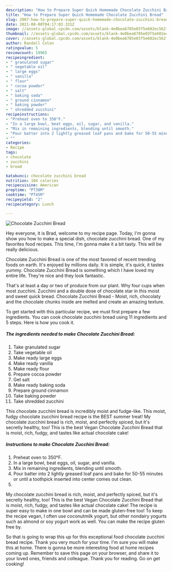 ```yaml
---
description: "How to Prepare Super Quick Homemade Chocolate Zucchini Bread"
title: "How to Prepare Super Quick Homemade Chocolate Zucchini Bread"
slug: 2007-how-to-prepare-super-quick-homemade-chocolate-zucchini-bread
date: 2021-08-08T04:17:03.331Z
image: //assets-global.cpcdn.com/assets/blank-4e0bea6785e03f5e602ec562f230caae08da540cada707380b4fe1bbebba43da.png
thumbnail: //assets-global.cpcdn.com/assets/blank-4e0bea6785e03f5e602ec562f230caae08da540cada707380b4fe1bbebba43da.png
cover: //assets-global.cpcdn.com/assets/blank-4e0bea6785e03f5e602ec562f230caae08da540cada707380b4fe1bbebba43da.png
author: Randall Colon
ratingvalue: 5
reviewcount: 19965
recipeingredient:
- " granulated sugar"
- " vegetable oil"
- " large eggs"
- " vanilla"
- " flour"
- " cocoa powder"
- " salt"
- " baking soda"
- " ground cinnamon"
- " baking powder"
- " shredded zucchini"
recipeinstructions:
- "Preheat oven to 350°F."
- "In a large bowl, beat eggs, oil, sugar, and vanilla."
- "Mix in remaining ingredients, blending until smooth."
- "Pour batter into 2 lightly greased loaf pans and bake for 50-55 minutes or until a toothpick inserted into center comes out clean."
- ""
categories:
- Recipe
tags:
- chocolate
- zucchini
- bread

katakunci: chocolate zucchini bread 
nutrition: 104 calories
recipecuisine: American
preptime: "PT38M"
cooktime: "PT45M"
recipeyield: "2"
recipecategory: Lunch

---
```



![Chocolate Zucchini Bread](//assets-global.cpcdn.com/assets/blank-4e0bea6785e03f5e602ec562f230caae08da540cada707380b4fe1bbebba43da.png)

Hey everyone, it is Brad, welcome to my recipe page. Today, I'm gonna show you how to make a special dish, chocolate zucchini bread. One of my favorites food recipes. This time, I'm gonna make it a bit tasty. This will be really delicious.

Chocolate Zucchini Bread is one of the most favored of recent trending foods on earth. It's enjoyed by millions daily. It is simple, it's quick, it tastes yummy. Chocolate Zucchini Bread is something which I have loved my entire life. They're nice and they look fantastic.

That&#39;s at least a day or two of produce from our plant. Why four cups when most zucchini. Zucchini and a double dose of chocolate star in this moist and sweet quick bread. Chocolate Zucchini Bread - Moist, rich, chocolaty and the chocolate chunks inside are melted and create an amazing texture.


To get started with this particular recipe, we must first prepare a few ingredients. You can cook chocolate zucchini bread using 11 ingredients and 5 steps. Here is how you cook it.

<!--inarticleads1-->

##### The ingredients needed to make Chocolate Zucchini Bread:

1. Take  granulated sugar
1. Take  vegetable oil
1. Make ready  large eggs
1. Make ready  vanilla
1. Make ready  flour
1. Prepare  cocoa powder
1. Get  salt
1. Make ready  baking soda
1. Prepare  ground cinnamon
1. Take  baking powder
1. Take  shredded zucchini


This chocolate zucchini bread is incredibly moist and fudge-like. This moist, fudgy chocolate zucchini bread recipe is the BEST summer treat! My chocolate zucchini bread is rich, moist, and perfectly spiced, but it&#39;s secretly healthy, too! This is the best Vegan Chocolate Zucchini Bread that is moist, rich, fudgy, and tastes like actual chocolate cake! 

<!--inarticleads2-->

##### Instructions to make Chocolate Zucchini Bread:

1. Preheat oven to 350°F.
1. In a large bowl, beat eggs, oil, sugar, and vanilla.
1. Mix in remaining ingredients, blending until smooth.
1. Pour batter into 2 lightly greased loaf pans and bake for 50-55 minutes or until a toothpick inserted into center comes out clean.
1. 


My chocolate zucchini bread is rich, moist, and perfectly spiced, but it&#39;s secretly healthy, too! This is the best Vegan Chocolate Zucchini Bread that is moist, rich, fudgy, and tastes like actual chocolate cake! The recipe is super easy to make in one bowl and can be made gluten-free too! To keep the recipe vegan, I often use coconutmilk yogurt, but other nondairy yogurts such as almond or soy yogurt work as well. You can make the recipe gluten free by. 

So that is going to wrap this up for this exceptional food chocolate zucchini bread recipe. Thank you very much for your time. I'm sure you will make this at home. There is gonna be more interesting food at home recipes coming up. Remember to save this page on your browser, and share it to your loved ones, friends and colleague. Thank you for reading. Go on get cooking!
